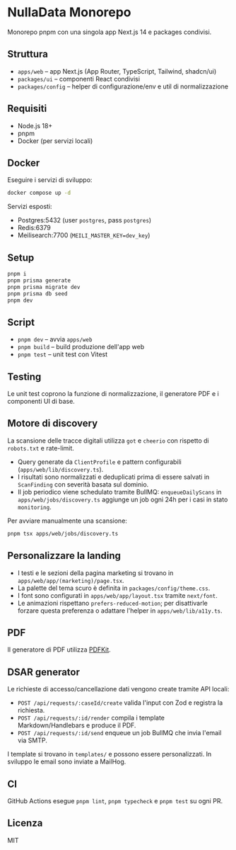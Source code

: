 # NullaData Monorepo

Monorepo pnpm con una singola app Next.js 14 e packages condivisi.

## Struttura

- `apps/web` – app Next.js (App Router, TypeScript, Tailwind, shadcn/ui)
- `packages/ui` – componenti React condivisi
- `packages/config` – helper di configurazione/env e util di normalizzazione

## Requisiti

- Node.js 18+
- pnpm
- Docker (per servizi locali)

## Docker

Eseguire i servizi di sviluppo:

```bash
docker compose up -d
```

Servizi esposti:

- Postgres:5432 (user `postgres`, pass `postgres`)
- Redis:6379
- Meilisearch:7700 (`MEILI_MASTER_KEY=dev_key`)

## Setup

```bash
pnpm i
pnpm prisma generate
pnpm prisma migrate dev
pnpm prisma db seed
pnpm dev
```

## Script

- `pnpm dev` – avvia `apps/web`
- `pnpm build` – build produzione dell'app web
- `pnpm test` – unit test con Vitest

## Testing

Le unit test coprono la funzione di normalizzazione, il generatore PDF e i componenti UI di base.

## Motore di discovery

La scansione delle tracce digitali utilizza `got` e `cheerio` con rispetto di `robots.txt` e rate-limit.

- Query generate da `ClientProfile` e pattern configurabili (`apps/web/lib/discovery.ts`).
- I risultati sono normalizzati e deduplicati prima di essere salvati in `ScanFinding` con severità basata sul dominio.
- Il job periodico viene schedulato tramite BullMQ: `enqueueDailyScans` in `apps/web/jobs/discovery.ts` aggiunge un job ogni 24h per i casi in stato `monitoring`.

Per avviare manualmente una scansione:

```bash
pnpm tsx apps/web/jobs/discovery.ts
```

## Personalizzare la landing

- I testi e le sezioni della pagina marketing si trovano in `apps/web/app/(marketing)/page.tsx`.
- La palette del tema scuro è definita in `packages/config/theme.css`.
- I font sono configurati in `apps/web/app/layout.tsx` tramite `next/font`.
- Le animazioni rispettano `prefers-reduced-motion`; per disattivarle forzare questa preferenza o adattare l'helper in `apps/web/lib/a11y.ts`.

## PDF

Il generatore di PDF utilizza [PDFKit](https://pdfkit.org/).

## DSAR generator

Le richieste di accesso/cancellazione dati vengono create tramite API locali:

- `POST /api/requests/:caseId/create` valida l'input con Zod e registra la richiesta.
- `POST /api/requests/:id/render` compila i template Markdown/Handlebars e produce il PDF.
- `POST /api/requests/:id/send` enqueue un job BullMQ che invia l'email via SMTP.

I template si trovano in `templates/` e possono essere personalizzati. In sviluppo le email sono inviate a MailHog.

## CI

GitHub Actions esegue `pnpm lint`, `pnpm typecheck` e `pnpm test` su ogni PR.

## Licenza

MIT
